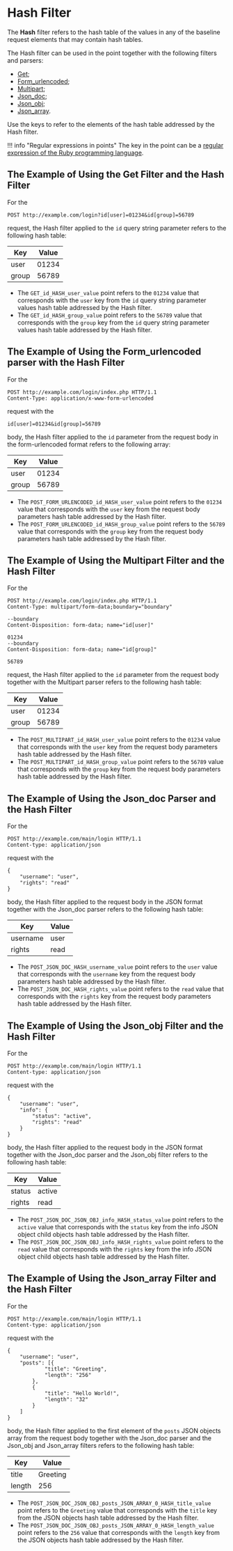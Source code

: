 [link-ruby]:        http://ruby-doc.org/core-2.6.1/doc/regexp_rdoc.html

[anchor1]:      #the-example-of-using-the-get-filter-and-the-hash-filter
[anchor2]:      #the-example-of-using-the-formurlencoded-parser-with-the-hash-filter
[anchor3]:      #the-example-of-using-the-multipart-filter-and-the-hash-filter
[anchor4]:      #the-example-of-using-the-jsondoc-parser-and-the-hash-filter
[anchor5]:      #the-example-of-using-the-jsonobj-filter-and-the-hash-filter
[anchor6]:      #the-example-of-using-the-jsonarray-filter-and-the-hash-filter


# Hash Filter

The **Hash** filter refers to the hash table of the values in any of the baseline request elements that may contain hash tables.

The Hash filter can be used in the point together with the following filters and parsers:
* [Get][anchor1];
* [Form_urlencoded][anchor2];
* [Multipart][anchor3];
* [Json_doc][anchor4];
* [Json_obj][anchor5];
* [Json_array][anchor6].

Use the keys to refer to the elements of the hash table addressed by the Hash filter.

!!! info "Regular expressions in points"
    The key in the point can be a [regular expression of the Ruby programming language][link-ruby].  

## The Example of Using the Get Filter and the Hash Filter

For the 

```
POST http://example.com/login?id[user]=01234&id[group]=56789 
```

request, the Hash filter applied to the `id` query string parameter refers to the following hash table:

| Key   | Value    |
|-------|----------|
| user  | 01234    |
| group | 56789    |

*   The `GET_id_HASH_user_value` point refers to the `01234` value that corresponds with the `user` key from the `id` query string parameter values hash table addressed by the Hash filter.
*   The `GET_id_HASH_group_value` point refers to the `56789` value that corresponds with the `group` key from the `id` query string parameter values hash table addressed by the Hash filter.


## The Example of Using the Form_urlencoded parser with the Hash Filter

For the

```
POST http://example.com/login/index.php HTTP/1.1
Content-Type: application/x-www-form-urlencoded
```

request with the

```
id[user]=01234&id[group]=56789
```

body, the Hash filter applied to the `id` parameter from the request body in the form-urlencoded format refers to the following array:

| Key   | Value    |
|-------|----------|
| user  | 01234    |
| group | 56789    |

*   The `POST_FORM_URLENCODED_id_HASH_user_value` point refers to the `01234` value that corresponds with the `user` key from the request body parameters hash table addressed by the Hash filter.
*   The `POST_FORM_URLENCODED_id_HASH_group_value` point refers to the `56789` value that corresponds with the `group` key from the request body parameters hash table addressed by the Hash filter. 

## The Example of Using the Multipart Filter and the Hash Filter

For the

```
POST http://example.com/login/index.php HTTP/1.1
Content-Type: multipart/form-data;boundary="boundary" 

--boundary 
Content-Disposition: form-data; name="id[user]" 

01234 
--boundary 
Content-Disposition: form-data; name="id[group]"

56789
```

request, the Hash filter applied to the `id` parameter from the request body together with the Multipart parser refers to the following hash table:

| Key   | Value    |
|-------|----------|
| user  | 01234    |
| group | 56789    |

*   The `POST_MULTIPART_id_HASH_user_value` point refers to the `01234` value that corresponds with the `user` key from the request body parameters hash table addressed by the Hash filter.
*   The `POST_MULTIPART_id_HASH_group_value` point refers to the `56789` value that corresponds with the `group` key from the request body parameters hash table addressed by the Hash filter.

## The Example of Using the Json_doc Parser and the Hash Filter

For the

```
POST http://example.com/main/login HTTP/1.1
Content-type: application/json
```

request with the

```
{
    "username": "user",
    "rights": "read"
}
```

body, the Hash filter applied to the request body in the JSON format together with the Json_doc parser refers to the following hash table:

| Key      | Value    |
|----------|----------|
| username | user     |
| rights   | read     |

*   The `POST_JSON_DOC_HASH_username_value` point refers to the `user` value that corresponds with the `username` key from the request body parameters hash table addressed by the Hash filter.
*   The `POST_JSON_DOC_HASH_rights_value` point refers to the `read` value that corresponds with the `rights` key from the request body parameters hash table addressed by the Hash filter.

## The Example of Using the Json_obj Filter and the Hash Filter

For the

```
POST http://example.com/main/login HTTP/1.1
Content-type: application/json
```

request with the

```
{
    "username": "user",
    "info": {
        "status": "active",
        "rights": "read"
    }
}
```

body, the Hash filter applied to the request body in the JSON format together with the Json_doc parser and the Json_obj filter refers to the following hash table:

| Key    | Value    |
|--------|----------|
| status | active   |
| rights | read     |

*   The `POST_JSON_DOC_JSON_OBJ_info_HASH_status_value` point refers to the `active` value that corresponds with the `status` key from the info JSON object child objects hash table addressed by the Hash filter.
*   The `POST_JSON_DOC_JSON_OBJ_info_HASH_rights_value` point refers to the `read` value that corresponds with the `rights` key from the info JSON object child objects hash table addressed by the Hash filter.

## The Example of Using the Json_array Filter and the Hash Filter

For the

```
POST http://example.com/main/login HTTP/1.1
Content-type: application/json
```

request with the

```
{
    "username": "user",
    "posts": [{
            "title": "Greeting",
            "length": "256"
        },
        {
            "title": "Hello World!",
            "length": "32"
        }
    ]
}
```

body, the Hash filter applied to the first element of the `posts` JSON objects array from the request body together with the Json_doc parser and the Json_obj and Json_array filters refers to the following hash table:

| Key    | Value    |
|--------|----------|
| title  | Greeting |
| length | 256      |

*   The `POST_JSON_DOC_JSON_OBJ_posts_JSON_ARRAY_0_HASH_title_value` point refers to the `Greeting` value that corresponds with the `title` key from the JSON objects hash table addressed by the Hash filter.
*   The `POST_JSON_DOC_JSON_OBJ_posts_JSON_ARRAY_0_HASH_length_value` point refers to the `256` value that corresponds with the `length` key from the JSON objects hash table addressed by the Hash filter.
